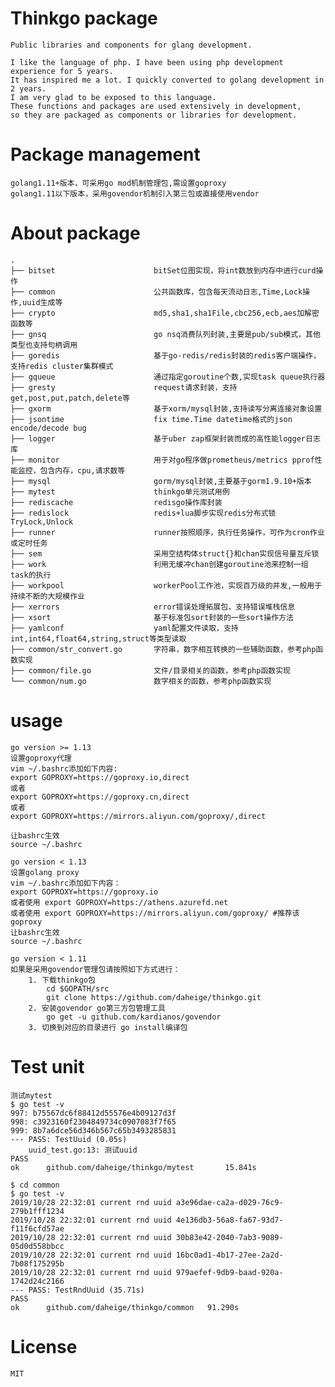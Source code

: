 # Thinkgo package

    Public libraries and components for glang development.

    I like the language of php. I have been using php development experience for 5 years.
    It has inspired me a lot. I quickly converted to golang development in 2 years.
    I am very glad to be exposed to this language.
    These functions and packages are used extensively in development,
    so they are packaged as components or libraries for development.

# Package management

    golang1.11+版本，可采用go mod机制管理包,需设置goproxy
    golang1.11以下版本，采用govendor机制引入第三包或直接使用vendor

# About package

    .
    ├── bitset                      bitSet位图实现，将int数放到内存中进行curd操作
    ├── common                      公共函数库，包含每天流动日志,Time,Lock操作,uuid生成等
    ├── crypto                      md5,sha1,sha1File,cbc256,ecb,aes加解密函数等
    ├── gnsq                        go nsq消费队列封装,主要是pub/sub模式，其他类型也支持句柄调用
    ├── goredis                     基于go-redis/redis封装的redis客户端操作，支持redis cluster集群模式
    ├── gqueue                      通过指定goroutine个数,实现task queue执行器
    ├── gresty                      request请求封装，支持get,post,put,patch,delete等
    ├── gxorm                       基于xorm/mysql封装,支持读写分离连接对象设置
    ├── jsontime                    fix time.Time datetime格式的json encode/decode bug
    ├── logger                      基于uber zap框架封装而成的高性能logger日志库
    ├── monitor                     用于对go程序做prometheus/metrics pprof性能监控，包含内存，cpu,请求数等
    ├── mysql                       gorm/mysql封装,主要基于gorm1.9.10+版本
    ├── mytest                      thinkgo单元测试用例
    ├── rediscache                  redisgo操作库封装
    ├── redislock                   redis+lua脚步实现redis分布式锁TryLock,Unlock
    ├── runner                      runner按照顺序，执行任务操作，可作为cron作业或定时任务
    ├── sem                         采用空结构体struct{}和chan实现信号量互斥锁
    ├── work                        利用无缓冲chan创建goroutine池来控制一组task的执行
    ├── workpool                    workerPool工作池，实现百万级的并发,一般用于持续不断的大规模作业
    ├── xerrors                     error错误处理拓展包，支持错误堆栈信息
    ├── xsort                       基于标准包sort封装的一些sort操作方法
    ├── yamlconf                    yaml配置文件读取，支持int,int64,float64,string,struct等类型读取
    ├── common/str_convert.go       字符串，数字相互转换的一些辅助函数，参考php函数实现
    ├── common/file.go              文件/目录相关的函数，参考php函数实现
    └── common/num.go               数字相关的函数，参考php函数实现

# usage

    go version >= 1.13
    设置goproxy代理
    vim ~/.bashrc添加如下内容:
    export GOPROXY=https://goproxy.io,direct
    或者
    export GOPROXY=https://goproxy.cn,direct
    或者
    export GOPROXY=https://mirrors.aliyun.com/goproxy/,direct

    让bashrc生效
    source ~/.bashrc

    go version < 1.13
    设置golang proxy
    vim ~/.bashrc添加如下内容：
    export GOPROXY=https://goproxy.io
    或者使用 export GOPROXY=https://athens.azurefd.net
    或者使用 export GOPROXY=https://mirrors.aliyun.com/goproxy/ #推荐该goproxy
    让bashrc生效
    source ~/.bashrc

    go version < 1.11
    如果是采用govendor管理包请按照如下方式进行：
        1. 下载thinkgo包
            cd $GOPATH/src
            git clone https://github.com/daheige/thinkgo.git
        2. 安装govendor go第三方包管理工具
            go get -u github.com/kardianos/govendor
        3. 切换到对应的目录进行 go install编译包

# Test unit

    测试mytest
    $ go test -v
    997: b75567dc6f88412d55576e4b09127d3f
    998: c3923160f2304849734c0907083f7f65
    999: 8b7a6dce56d346b567c65b3493285831
    --- PASS: TestUuid (0.05s)
        uuid_test.go:13: 测试uuid
    PASS
    ok      github.com/daheige/thinkgo/mytest       15.841s

    $ cd common
    $ go test -v
    2019/10/28 22:32:01 current rnd uuid a3e96dae-ca2a-d029-76c9-279b1fff1234
    2019/10/28 22:32:01 current rnd uuid 4e136db3-56a8-fa67-93d7-f11f6cfd57ae
    2019/10/28 22:32:01 current rnd uuid 30b83e42-2040-7ab3-9089-05d0d558bbcc
    2019/10/28 22:32:01 current rnd uuid 16bc0ad1-4b17-27ee-2a2d-7b08f175295b
    2019/10/28 22:32:01 current rnd uuid 979aefef-9db9-baad-920a-1742d24c2166
    --- PASS: TestRndUuid (35.71s)
    PASS
    ok  	github.com/daheige/thinkgo/common	91.290s

# License

    MIT
